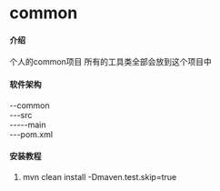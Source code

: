 # common

#### 介绍
个人的common项目  所有的工具类全部会放到这个项目中  

#### 软件架构
--common  
---src  
-----main  
---pom.xml  


#### 安装教程

1.  mvn clean install -Dmaven.test.skip=true   

